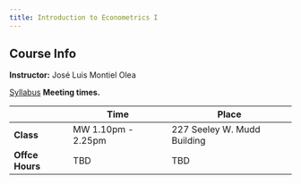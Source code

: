 ```yaml
---
title: Introduction to Econometrics I
---
```


## Course Info

**Instructor:** José Luis Montiel Olea <br />

[Syllabus](Syllabus/Syllabus.pdf) **Meeting times.** 

|                 | Time               | Place                       |
|--------------- |------------------ |--------------------------- |
| **Class**       | MW 1.10pm - 2.25pm | 227 Seeley W. Mudd Building |
| **Offce Hours** | TBD                | TBD                         |
